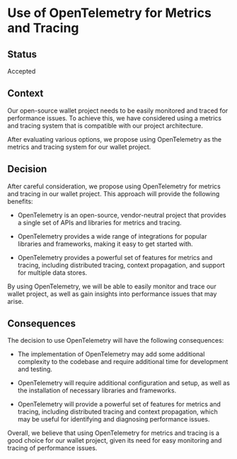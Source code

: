 # Use of OpenTelemetry for Metrics and Tracing

## Status

Accepted

## Context

Our open-source wallet project needs to be easily monitored and traced for performance issues.
To achieve this, we have considered using a metrics and tracing system that is compatible with our project architecture.

After evaluating various options, we propose using OpenTelemetry as the metrics and tracing system for our wallet project.

## Decision

After careful consideration, we propose using OpenTelemetry for metrics and tracing in our wallet project. This approach will provide the following benefits:

- OpenTelemetry is an open-source, vendor-neutral project that provides a single set of APIs and libraries for metrics and tracing.

- OpenTelemetry provides a wide range of integrations for popular libraries and frameworks, making it easy to get started with.

- OpenTelemetry provides a powerful set of features for metrics and tracing, including distributed tracing, context propagation, and support for multiple data stores.

By using OpenTelemetry, we will be able to easily monitor and trace our wallet project, as well as gain insights into performance issues that may arise.

## Consequences

The decision to use OpenTelemetry will have the following consequences:

- The implementation of OpenTelemetry may add some additional complexity to the codebase and require additional time for development and testing.

- OpenTelemetry will require additional configuration and setup, as well as the installation of necessary libraries and frameworks.

- OpenTelemetry will provide a powerful set of features for metrics and tracing, including distributed tracing and context propagation, which may be useful for identifying and diagnosing performance issues.

Overall, we believe that using OpenTelemetry for metrics and tracing is a good choice for our wallet project, given its need for easy monitoring and tracing of performance issues.
